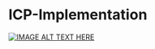 # ICP-Implementation

[![IMAGE ALT TEXT HERE](https://www.youtube.com/vi/watch?v=731CDXI0L40/0.jpg)](https://www.youtube.com/watch?v=731CDXI0L40)

